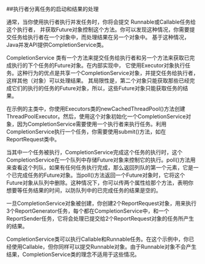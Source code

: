 ##执行者分离任务的启动和结果的处理

通常，当你使用执行者执行并发任务时，你将会提交 Runnable或Callable任务给这个执行者，
并获取Future对象控制这个方法。你可以发现这种情况，你需要提交任务给执行者在一个对象中，而处理结果在另一个对象中。
基于这种情况，Java并发API提供CompletionService类。

CompletionService 类有一个方法来提交任务给执行者和另一个方法来获取已完成执行的下个任务的Future对象。在内部实现中，
它使用Executor对象执行任务。这种行为的优点是共享一个CompletionService对象，并提交任务给执行者，这样其他（对象）可以处理结果。
其局限性是，第二个对象只能获取那些已经完成它们的执行的任务的Future对象，所以，这些Future对象只能获取任务的结果。

在示例的主类中，你使用Executors类的newCachedThreadPool()方法创建ThreadPoolExecutor。然后，使用这个对象初始化一个CompletionService对象，因为CompletionService需要使用一个执行者来执行任务。利用CompletionService执行一个任务，你需要使用submit()方法，如在ReportRequest类中。

当其中一个任务被执行，CompletionService完成这个任务的执行时，这个CompletionService在一个队列中存储Future对象来控制它的执行。poll()方法用来查看这个列队，如果有任何任务执行完成，那么返回列队的第一个元素，它是一个已完成任务的Future对象。当poll()方法返回一个Future对象时，它将这个Future对象从队列中删除。这种情况下，你可以传两个属性给那个方法，表明你想要等任务结果的时间，以防队列中的已完成任务的结果是空的。

一旦CompletionService对象被创建，你创建2个ReportRequest对象，用来执行3个ReportGenerator任务，每个都在CompletionService中，和一个ReportSender任务，它将会处理已提交给2个ReportRequest对象的任务所产生的结果。

CompletionService类可以执行Callable和Runnable任务。在这个示例中，你已经使用Callable，但你同样可以提交Runnable对象。由于Runnable对象不会产生结果，CompletionService类的理念不适用于这些情况。